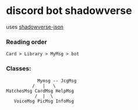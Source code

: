 # discord bot shadowverse 
uses [shadowverse-json](https://github.com/user6174/shadowverse-json)

### Reading order 

`Card > Library > MyMsg > bot`
### Classes:

```  
            Mymsg -- JcgMsg
          /   |   \
MatchesMsg CardMsg HelpMsg
           /  |  \ 
   VoiceMsg PicMsg InfoMsg
```
